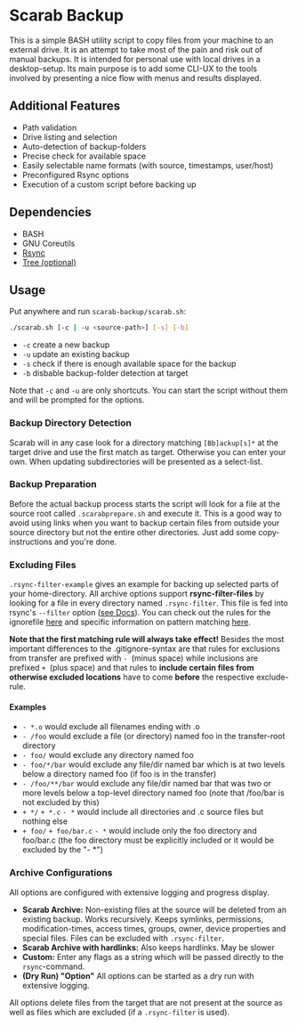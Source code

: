 # Scarab Backup

This is a simple BASH utility script to copy files from your machine to an external drive. It is an attempt to take most of the pain and risk out of manual backups. It is intended for personal use with local drives in a desktop-setup. Its main purpose is to add some CLI-UX to the tools involved by presenting a nice flow with menus and results displayed.

## Additional Features

- Path validation
- Drive listing and selection
- Auto-detection of backup-folders
- Precise check for available space
- Easily selectable name formats (with source, timestamps, user/host)
- Preconfigured Rsync options
- Execution of a custom script before backing up

## Dependencies

- BASH
- GNU Coreutils
- [Rsync](https://rsync.samba.org/)
- [Tree (optional)](https://ubuntu.pkgs.org/22.04/ubuntu-universe-amd64/tree_2.0.2-1_amd64.deb.html)

## Usage

Put anywhere and run `scarab-backup/scarab.sh`:

```bash
./scarab.sh [-c | -u <source-path>] [-s] [-b]
```

- `-c` create a new backup
- `-u` update an existing backup
- `-s` check if there is enough available space for the backup
- `-b` disbable backup-folder detection at target

Note that `-c` and `-u` are only shortcuts. You can start the script without them and will be prompted for the options.

### Backup Directory Detection

Scarab will in any case look for a directory matching `[Bb]ackup[s]*` at the target drive and use the first match as target. Otherwise you can enter your own. When updating subdirectories will be presented as a select-list.

### Backup Preparation

Before the actual backup process starts the script will look for a file at the source root called `.scarabprepare.sh` and execute it. This is a good way to avoid using links when you want to backup certain files from outside your source directory but not the entire other directories. Just add some copy-instructions and you're done.

### Excluding Files

`.rsync-filter-example` gives an example for backing up selected parts of your home-directory.
All archive options  support **rsync-filter-files** by looking for a file in every directory named `.rsync-filter`. This file is fed into rsync's `--filter` option ([see Docs](https://download.samba.org/pub/rsync/rsync.1#opt--filter)). You can check out the rules for the ignorefile [here](https://download.samba.org/pub/rsync/rsync.1#FILTER_RULES) and specific information on pattern matching [here](https://download.samba.org/pub/rsync/rsync.1#PATTERN_MATCHING_RULES).

**Note that the first matching rule will always take effect!** Besides the most important differences to the .gitignore-syntax are that rules for exclusions from transfer are prefixed with `- `(minus space) while inclusions are prefixed `+ `(plus space) and that rules to **include certain files from otherwise excluded locations** have to come **before** the respective exclude-rule.

#### Examples

- `- *.o` would exclude all filenames ending with .o
- `- /foo` would exclude a file (or directory) named foo in the transfer-root directory
- `- foo/` would exclude any directory named foo
- `- foo/*/bar` would exclude any file/dir named bar which is at two levels below a directory named foo (if foo is in the transfer)
- `- /foo/**/bar` would exclude any file/dir named bar that was two or more levels below a top-level directory named foo (note that /foo/bar is not excluded by this)
- `+ */` `+ *.c` `- *` would include all directories and .c source files but nothing else
- `+ foo/` `+ foo/bar.c` `- *` would include only the foo directory and foo/bar.c (the foo directory must be explicitly included or it would be excluded by the "- *")

### Archive Configurations

All options are configured with extensive logging and progress display.

- **Scarab Archive:** Non-existing files at the source will be deleted from an existing backup. Works recursively. Keeps symlinks, permissions, modification-times, access times, groups, owner, device properties and special files. Files can be excluded with `.rsync-filter`.
- **Scarab Archive with hardlinks:** Also keeps hardlinks. May be slower
- **Custom:** Enter any flags as a string which will be passed directly to the `rsync`-command.
- **(Dry Run) "Option"** All options can be started as a dry run with extensive logging.

All options delete files from the target that are not present at the source as well as files which are excluded (if a `.rsync-filter` is used).


